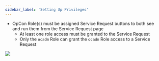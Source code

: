 ```yaml
---
sidebar_label: 'Setting Up Privileges'
---
```


* OpCon Role(s) must be assigned Service Request buttons to both see and run them from the Service Request page
    * At least one role access must be granted to the Service Request
    * Only the ```ocadm``` Role can grant the ```ocadm``` Role access to a Service Request

![](../static/imgbasic/SelfServiceShowForRole.png)
